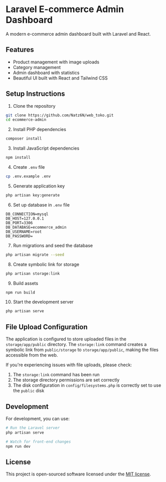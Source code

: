 # Laravel E-commerce Admin Dashboard

A modern e-commerce admin dashboard built with Laravel and React.

## Features

- Product management with image uploads
- Category management
- Admin dashboard with statistics
- Beautiful UI built with React and Tailwind CSS

## Setup Instructions

1. Clone the repository
```bash
git clone https://github.com/Natz6N/web_toko.git
cd ecommerce-admin
```

2. Install PHP dependencies
```bash
composer install
```

3. Install JavaScript dependencies
```bash
npm install
```

4. Create `.env` file
```bash
cp .env.example .env
```

5. Generate application key
```bash
php artisan key:generate
```

6. Set up database in `.env` file
```
DB_CONNECTION=mysql
DB_HOST=127.0.0.1
DB_PORT=3306
DB_DATABASE=ecommerce_admin
DB_USERNAME=root
DB_PASSWORD=
```

7. Run migrations and seed the database
```bash
php artisan migrate --seed
```

8. Create symbolic link for storage
```bash
php artisan storage:link
```

9. Build assets
```bash
npm run build
```

10. Start the development server
```bash
php artisan serve
```

## File Upload Configuration

The application is configured to store uploaded files in the `storage/app/public` directory. The `storage:link` command creates a symbolic link from `public/storage` to `storage/app/public`, making the files accessible from the web.

If you're experiencing issues with file uploads, please check:

1. The `storage:link` command has been run
2. The storage directory permissions are set correctly
3. The disk configuration in `config/filesystems.php` is correctly set to use the `public` disk

## Development

For development, you can use:

```bash
# Run the Laravel server
php artisan serve

# Watch for front-end changes
npm run dev
```

## License

This project is open-sourced software licensed under the [MIT license](https://opensource.org/licenses/MIT). 
